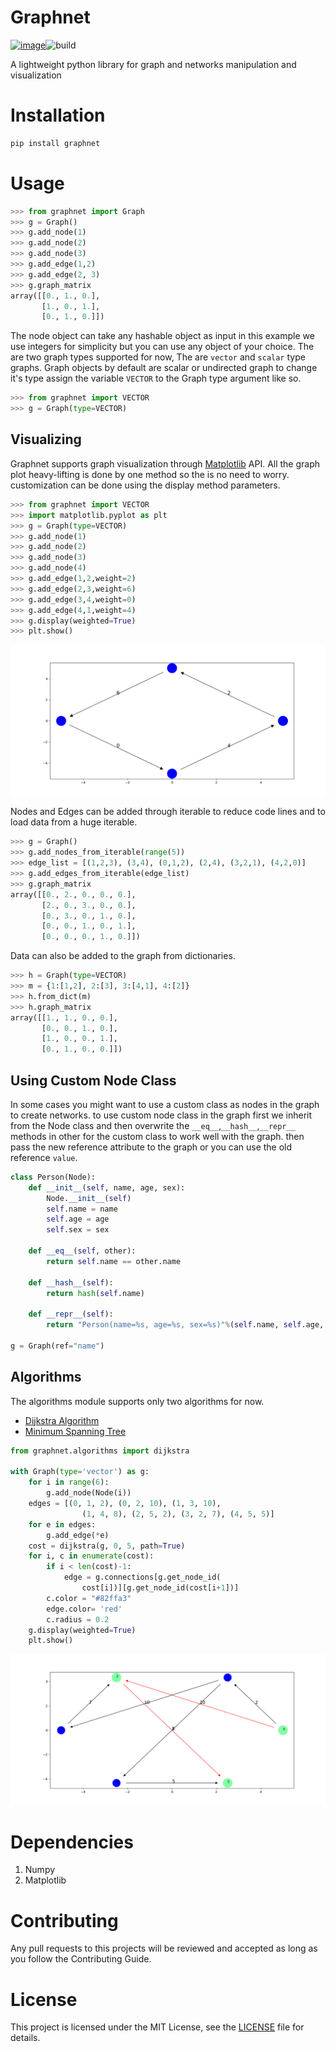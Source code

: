 # Graphnet
[![image](https://img.shields.io/pypi/pyversions/present.svg)](https://pypi.org/project/graphnet/)![build](https://github.com/Fredpwol/graphnet/badge.svg)

A lightweight python library for graph and networks manipulation and visualization

# Installation
```bash
pip install graphnet
```

# Usage
```python
>>> from graphnet import Graph
>>> g = Graph()
>>> g.add_node(1)
>>> g.add_node(2)
>>> g.add_node(3)
>>> g.add_edge(1,2)
>>> g.add_edge(2, 3)
>>> g.graph_matrix
array([[0., 1., 0.],
       [1., 0., 1.],
       [0., 1., 0.]])
```
The node object can take any hashable object as input in this example we use integers for simplicity but you can use any object of your choice. The are two graph types supported for now, The are `vector` and `scalar` type graphs. Graph objects by default are scalar or undirected graph to change it's type assign the variable `VECTOR` to the Graph type argument like so.

```python
>>> from graphnet import VECTOR
>>> g = Graph(type=VECTOR)
```
## Visualizing
Graphnet supports graph visualization through [Matplotlib](https://matplotlib.org/) API. All the graph plot heavy-lifting is done by one method so the is no need to worry. customization can be done using the display method parameters.

```python
>>> from graphnet import VECTOR
>>> import matplotlib.pyplot as plt
>>> g = Graph(type=VECTOR)
>>> g.add_node(1)
>>> g.add_node(2)
>>> g.add_node(3)
>>> g.add_node(4)
>>> g.add_edge(1,2,weight=2)
>>> g.add_edge(2,3,weight=6)
>>> g.add_edge(3,4,weight=0)
>>> g.add_edge(4,1,weight=4)
>>> g.display(weighted=True)
>>> plt.show()
```
![image plot](/assets/Figure_1.png)

Nodes and Edges can be added through iterable to reduce code lines and to load data from a huge iterable.

```python
>>> g = Graph()
>>> g.add_nodes_from_iterable(range(5))
>>> edge_list = [(1,2,3), (3,4), (0,1,2), (2,4), (3,2,1), (4,2,0)]
>>> g.add_edges_from_iterable(edge_list)
>>> g.graph_matrix
array([[0., 2., 0., 0., 0.],
       [2., 0., 3., 0., 0.],
       [0., 3., 0., 1., 0.],
       [0., 0., 1., 0., 1.],
       [0., 0., 0., 1., 0.]])
```
Data can also be added to the graph from dictionaries.

```python
>>> h = Graph(type=VECTOR)
>>> m = {1:[1,2], 2:[3], 3:[4,1], 4:[2]}
>>> h.from_dict(m)
>>> h.graph_matrix
array([[1., 1., 0., 0.],
       [0., 0., 1., 0.],
       [1., 0., 0., 1.],
       [0., 1., 0., 0.]])
```

## Using Custom Node Class
In some cases you might want to use a custom class as nodes in the graph to create networks. to use custom node class in the graph first we inherit from the Node class and then overwrite the `__eq__`,`__hash__`,`__repr__` methods in other for the custom class to work well with the graph. then pass the new reference attribute to the graph or you can use the old reference `value`.

```python
class Person(Node):
    def __init__(self, name, age, sex):
        Node.__init__(self)
        self.name = name
        self.age = age
        self.sex = sex
    
    def __eq__(self, other):
        return self.name == other.name

    def __hash__(self):
        return hash(self.name)

    def __repr__(self):
        return "Person(name=%s, age=%s, sex=%s)"%(self.name, self.age, self.sex)

g = Graph(ref="name")
```

## Algorithms
The algorithms module supports only two algorithms for now.

+ [Dijkstra Algorithm](https://en.wikipedia.org/wiki/Dijkstra%27s_algorithm)
+ [Minimum Spanning Tree](https://en.wikipedia.org/wiki/Minimum_spanning_tree) 
```python
from graphnet.algorithms import dijkstra

with Graph(type='vector') as g:
    for i in range(6):
        g.add_node(Node(i))
    edges = [(0, 1, 2), (0, 2, 10), (1, 3, 10),
                (1, 4, 8), (2, 5, 2), (3, 2, 7), (4, 5, 5)]
    for e in edges:
        g.add_edge(*e)
    cost = dijkstra(g, 0, 5, path=True)
    for i, c in enumerate(cost):
        if i < len(cost)-1:
            edge = g.connections[g.get_node_id(
                cost[i])][g.get_node_id(cost[i+1])]
        c.color = "#82ffa3"
        edge.color= 'red'
        c.radius = 0.2
    g.display(weighted=True)
    plt.show()
```
![dijkstra vis](assets/Figure_2.png)

# Dependencies
1. Numpy
2. Matplotlib

# Contributing
Any pull requests to this projects will be reviewed and accepted as long as you follow the Contributing Guide. 

# License

This project is licensed under the MIT License, see the [LICENSE](https://github.com/Fredpwol/graphnet/blob/master/LICENSE) file for details.